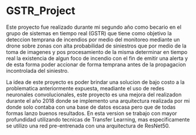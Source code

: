 # GSTR_Project
Este proyecto fue realizado durante mi segundo año como becario en el grupo de sistemas en tiempo real (GSTR) que tiene como objetivo la deteccion temprana de incendios por medio del monitoreo mediante un drone sobre zonas con alta probabilidad de siniestros que por medio de la toma de imagenes y pos procesamiento de la misma determinar en tiempo real la existencia de algun foco de incendio con el fin de emitir una alerta y de esta forma poder accionar de forma temprana antes de la propagacion incontrolada del siniestro.

La idea de este proyecto es poder brindar una solucion de bajo costo a la problematica anteriormente expuesta, meadiante el uso de redes neuronales convolucionales, este proyecto es una mejora del realizadon durante el año 2018 donde se implemento una arquitectura realizada por mi donde solo contaba con una base de datos escasa pero que de todas formas lanzo buenos resultados. En esta version se trabajo con mayor profundidad utilizando tecnicas de Transfer Learning, mas especificamente se utilizo una red pre-entrenada con una arquitectura de ResNet50.
